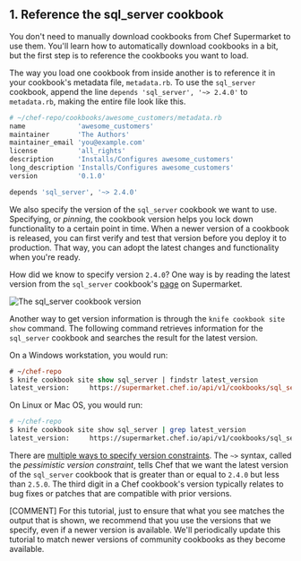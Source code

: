 ## 1. Reference the sql_server cookbook

You don't need to manually download cookbooks from Chef Supermarket to use them. You'll learn how to automatically download cookbooks in a bit, but the first step is to reference the cookbooks you want to load.

The way you load one cookbook from inside another is to reference it in your cookbook's metadata file, <code class="file-path">metadata.rb</code>. To use the `sql_server` cookbook, append the line `depends 'sql_server', '~> 2.4.0'` to <code class="file-path">metadata.rb</code>, making the entire file look like this.

```ruby
# ~/chef-repo/cookbooks/awesome_customers/metadata.rb
name             'awesome_customers'
maintainer       'The Authors'
maintainer_email 'you@example.com'
license          'all_rights'
description      'Installs/Configures awesome_customers'
long_description 'Installs/Configures awesome_customers'
version          '0.1.0'

depends 'sql_server', '~> 2.4.0'
```

We also specify the version of the `sql_server` cookbook we want to use. Specifying, or _pinning_, the cookbook version helps you lock down functionality to a certain point in time. When a newer version of a cookbook is released, you can first verify and test that version before you deploy it to production. That way, you can adopt the latest changes and functionality when you're ready.

How did we know to specify version `2.4.0`? One way is by reading the latest version from the `sql_server` cookbook's [page](https://supermarket.chef.io/cookbooks/sql_server) on Supermarket.

![The sql_server cookbook version](misc/supermarket_sql_server_version.png)

Another way to get version information is through the `knife cookbook site show` command. The following command retrieves information for the `sql_server` cookbook and searches the result for the latest version.

On a Windows workstation, you would run:

```ps
# ~/chef-repo
$ knife cookbook site show sql_server | findstr latest_version
latest_version:     https://supermarket.chef.io/api/v1/cookbooks/sql_server/versions/2.4.0
```

On Linux or Mac OS, you would run:

```bash
# ~/chef-repo
$ knife cookbook site show sql_server | grep latest_version
latest_version:     https://supermarket.chef.io/api/v1/cookbooks/sql_server/versions/2.4.0
```

There are [multiple ways to specify version constraints](http://docs.chef.io/cookbook_versions.html). The `~>` syntax, called the _pessimistic version constraint_, tells Chef that we want the latest version of the `sql_server` cookbook that is greater than or equal to `2.4.0` but less than `2.5.0`. The third digit in a Chef cookbook's version typically relates to bug fixes or patches that are compatible with prior versions.

[COMMENT] For this tutorial, just to ensure that what you see matches the output that is shown, we recommend that you use the versions that we specify, even if a newer version is available.  We'll periodically update this tutorial to match newer versions of community cookbooks as they become available.
